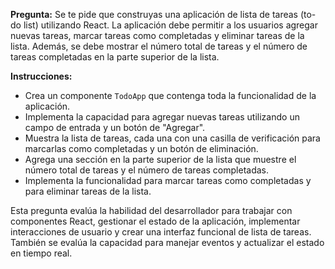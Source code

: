 **Pregunta:**
Se te pide que construyas una aplicación de lista de tareas (to-do list) utilizando React. La aplicación debe permitir a los usuarios agregar nuevas tareas, marcar tareas como completadas y eliminar tareas de la lista. Además, se debe mostrar el número total de tareas y el número de tareas completadas en la parte superior de la lista.

**Instrucciones:**
- Crea un componente `TodoApp` que contenga toda la funcionalidad de la aplicación.
- Implementa la capacidad para agregar nuevas tareas utilizando un campo de entrada y un botón de "Agregar".
- Muestra la lista de tareas, cada una con una casilla de verificación para marcarlas como completadas y un botón de eliminación.
- Agrega una sección en la parte superior de la lista que muestre el número total de tareas y el número de tareas completadas.
- Implementa la funcionalidad para marcar tareas como completadas y para eliminar tareas de la lista.

Esta pregunta evalúa la habilidad del desarrollador para trabajar con componentes React, gestionar el estado de la aplicación, implementar interacciones de usuario y crear una interfaz funcional de lista de tareas. También se evalúa la capacidad para manejar eventos y actualizar el estado en tiempo real.